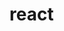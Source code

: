 <!--
 * @Description: react
 * @Author: 武明琴
 * @Date: 2021-01-20 11:23:47
 * @EditAuthor: 修改人名称
 * @LastEditTime: 2021-01-20 11:23:48
-->
# react